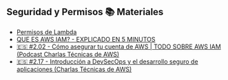 ## Seguridad y Permisos 📚 Materiales

- [Permisos de Lambda](https://docs.aws.amazon.com/es_es/lambda/latest/dg/lambda-permissions.html)
- [QUE ES AWS IAM? - EXPLICADO EN 5 MINUTOS](https://youtu.be/t51vW-BDwF0)
- [🇪🇸 #2.02 - Cómo asegurar tu cuenta de AWS | TODO SOBRE AWS IAM (Podcast Charlas Técnicas de AWS)](https://youtu.be/E3Kv9CS3Qts)
- [🇪🇸 #2.17 - Introducción a DevSecOps y el desarrollo seguro de aplicaciones (Charlas Técnicas de AWS)](https://youtu.be/v1B-dKPu8LA)
